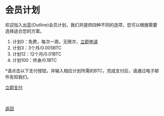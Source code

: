 # 会员计划

欢迎加入出蓝(Outline)会员计划，我们共提供四种不同的选项，您可以根据需要选择适合您的方案。<br>

1. 计划0：免费，每次一周，无限次，<a href="mailto:wgredlong@protonmail.com?&subject=申请会员计划0">立即申请</a>
2. 计划3：3个月/0.005BTC
3. 计划12：12个月/0.01BTC
4. 计划100：终身/0.1BTC

*请点击以下支付按钮，并输入相应计划所需的BTC，完成支付后，请通过电子邮件告知我们。

<div> <a class="donate-with-crypto" href="https://commerce.coinbase.com/checkout/64563924-000d-4555-baf1-20586732a741"> <span>立即支付</span> </a> <script src="https://commerce.coinbase.com/v1/checkout.js?version=201807"> </script> </div>

<br><br><a href="https://wgredlong.github.io/">返回</a>
